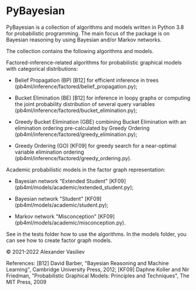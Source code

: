 # PyBayesian
PyBayesian is a collection of algorithms and models written in Python 3.8 for probabilistic programming. The main focus of the package is on Bayesian reasoning by using Bayesian and/or Markov networks. 

The collection contains the following algorithms and models.

Factored-inference-related algorithms for probabilistic graphical models with categorical distributions:

- Belief Propagation (BP) [B12] for efficient inference in trees (pb4ml/inference/factored/belief_propagation.py);

- Bucket Elimination (BE) [B12] for inference in loopy graphs or computing the joint probability distribution of several query variables (pb4ml/inference/factored/bucket_elimination.py);

- Greedy Bucket Elimination (GBE) combining Bucket Elimination with an elimination ordering pre-calculated by Greedy Ordering (pb4ml/inference/factored/greedy_elimination.py);

- Greedy Ordering (GO) [KF09] for greedy search for a near-optimal variable elimination ordering (pb4ml/inference/factored/greedy_ordering.py).

Academic probabilistic models in the factor graph representation:

- Bayesian network "Extended Student" [KF09] (pb4ml/models/academic/extended_student.py);

- Bayesian network "Student" [KF09] (pb4ml/models/academic/student.py);

- Markov network "Misconception" [KF09] (pb4ml/models/academic/misconception.py).

See in the tests folder how to use the algorithms. In the models folder, you can see how to create factor graph models.

© 2021-2022 Alexander Vasiliev

References:
[B12] David Barber, "Bayesian Reasoning and Machine Learning", Cambridge University Press, 2012;
[KF09] Daphne Koller and Nir Friedman, "Probabilistic Graphical Models: Principles and Techniques", The MIT Press, 2009

